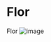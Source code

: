# Flor
Flor
![image](https://github.com/rosalindafb/Flor/assets/156336909/ac07d177-cb5b-43c1-8ba9-81e3c77f28f1)
